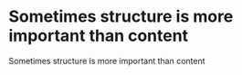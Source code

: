 # Sometimes structure is more important than content

Sometimes structure is more important than content